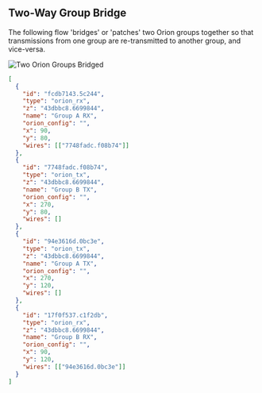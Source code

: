## Two-Way Group Bridge

The following flow 'bridges' or 'patches' two Orion groups together so that
transmissions from one group are re-transmitted to another group, and
vice-versa.

![Two Orion Groups Bridged](https://github.com/orion-labs/node-red-contrib-orion/raw/master/docs/example-2way_bridge.png)

```json
[
  {
    "id": "fcdb7143.5c244",
    "type": "orion_rx",
    "z": "43dbbc8.6699844",
    "name": "Group A RX",
    "orion_config": "",
    "x": 90,
    "y": 80,
    "wires": [["7748fadc.f08b74"]]
  },
  {
    "id": "7748fadc.f08b74",
    "type": "orion_tx",
    "z": "43dbbc8.6699844",
    "name": "Group B TX",
    "orion_config": "",
    "x": 270,
    "y": 80,
    "wires": []
  },
  {
    "id": "94e3616d.0bc3e",
    "type": "orion_tx",
    "z": "43dbbc8.6699844",
    "name": "Group A TX",
    "orion_config": "",
    "x": 270,
    "y": 120,
    "wires": []
  },
  {
    "id": "17f0f537.c1f2db",
    "type": "orion_rx",
    "z": "43dbbc8.6699844",
    "name": "Group B RX",
    "orion_config": "",
    "x": 90,
    "y": 120,
    "wires": [["94e3616d.0bc3e"]]
  }
]
```
